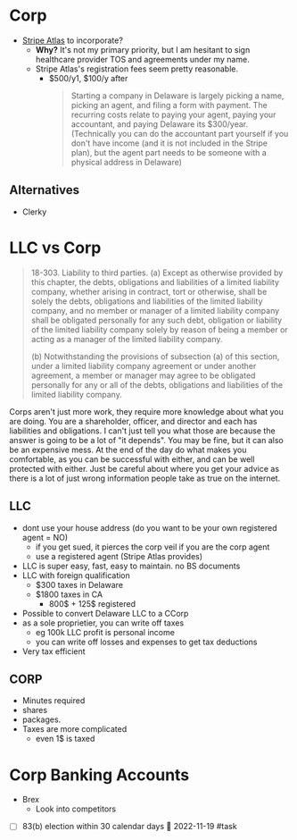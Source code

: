 # Corp

- [Stripe Atlas](https://stripe.com/atlas) to incorporate?
  - **Why?** It's not my primary priority, but I am hesitant to sign healthcare provider TOS and agreements under my name. 
  - Stripe Atlas's registration fees seem pretty reasonable. 
    - $500/y1, $100/y after 
      > Starting a company in Delaware is largely picking a name, picking an agent, and filing a form with payment. 
      > The recurring costs relate to paying your agent, paying your accountant, and paying Delaware its $300/year. 
      > (Technically you can do the accountant part yourself if you don't have income (and it is not included in the Stripe plan), 
      > but the agent part needs to be someone with a physical address in Delaware)

## Alternatives
- Clerky

# LLC vs Corp
> 18-303. Liability to third parties. 
> (a) Except as otherwise provided by this chapter, the debts, obligations and liabilities of a limited liability company, 
> whether arising in contract, tort or otherwise, shall be solely the debts, obligations and liabilities of the limited liability 
> company, and no member or manager of a limited liability company shall be obligated personally for any such debt, obligation 
> or liability of the limited liability company solely by reason of being a member or acting as a manager of the limited liability company.
> 
> (b) Notwithstanding the provisions of subsection (a) of this section, under a limited liability company agreement or 
> under another agreement, a member or manager may agree to be obligated personally for any or all of the debts, obligations
> and liabilities of the limited liability company.

Corps aren't just more work, they require more knowledge about what you are doing. You are a shareholder, officer, and 
director and each has liabilities and obligations. I can't just tell you what those are because the answer is going to 
be a lot of "it depends". You may be fine, but it can also be an expensive mess.
At the end of the day do what makes you comfortable, as you can be successful with either, and can be well protected with 
either. Just be careful about where you get your advice as there is a lot of just wrong information people take as true on the internet.

## LLC
- dont use your house address (do you want to be your own registered agent = NO)
	- if you get sued, it pierces the corp veil if you are the corp agent
	- use a registered agent (Stripe Atlas provides)
- LLC is super easy, fast, easy to maintain. no BS documents
- LLC with foreign qualification
	- $300 taxes in Delaware
	- $1800 taxes in CA
		- 800$ + 125$ registered 
- Possible to convert Delaware LLC to a CCorp
- as a sole proprietier, you can write off taxes
	- eg 100k LLC profit is personal income
	- you can write off losses and expenses to get tax deductions
- Very tax efficient


## CORP
- Minutes required  
- shares
- packages. 
- Taxes are more complicated
	- even 1$ is taxed

# Corp Banking Accounts
- Brex
	- Look into competitors


- [ ] 83(b) election within 30 calendar days 📅 2022-11-19 #task